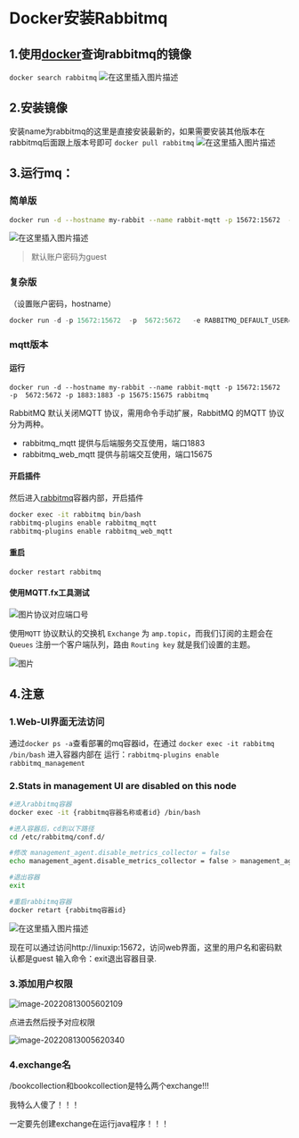 

# Docker安装Rabbitmq

## 1.使用[docker](https://so.csdn.net/so/search?q=docker&spm=1001.2101.3001.7020)查询rabbitmq的镜像

`docker search rabbitmq`
![在这里插入图片描述](E:\Development\Typora\images\watermark,type_ZmFuZ3poZW5naGVpdGk,shadow_10,text_aHR0cHM6Ly9ibG9nLmNzZG4ubmV0L3FxXzQ1NTAyMzM2,size_16,color_FFFFFF,t_70.png)

## 2.安装镜像

安装name为rabbitmq的这里是直接安装最新的，如果需要安装其他版本在rabbitmq后面跟上版本号即可
`docker pull rabbitmq`
![在这里插入图片描述](E:\Development\Typora\images\20210713142423729.png)

## 3.运行mq：

### 简单版

```bash
docker run -d --hostname my-rabbit --name rabbit-mqtt -p 15672:15672  -p  5672:5672 rabbitmq
```

![在这里插入图片描述](E:\Development\Typora\images\20210713142432574.png)

> 默认账户密码为guest

### 复杂版

（设置账户密码，hostname）

```javascript
docker run -d -p 15672:15672  -p  5672:5672   -e RABBITMQ_DEFAULT_USER=root -e RABBITMQ_DEFAULT_PASS=root --name rabbitmq --hostname=rabbitmqhostone  rabbitmq
```



### mqtt版本

#### 运行

```
docker run -d --hostname my-rabbit --name rabbit-mqtt -p 15672:15672  -p  5672:5672 -p 1883:1883 -p 15675:15675 rabbitmq
```

RabbitMQ 默认关闭MQTT 协议，需用命令手动扩展，RabbitMQ 的MQTT 协议分为两种。

-  rabbitmq_mqtt 提供与后端服务交互使用，端口1883
-  rabbitmq_web_mqtt 提供与前端交互使用，端口15675

#### 开启插件

然后进入[rabbitmq](https://so.csdn.net/so/search?q=rabbitmq&spm=1001.2101.3001.7020)容器内部，开启插件

```bash
docker exec -it rabbitmq bin/bash
rabbitmq-plugins enable rabbitmq_mqtt
rabbitmq-plugins enable rabbitmq_web_mqtt
```

#### 重启

```
docker restart rabbitmq
```

#### 使用MQTT.fx工具测试



![图片](E:\Development\Typora\images\640.png)协议对应端口号

使用`MQTT` 协议默认的交换机 `Exchange` 为 `amp.topic`，而我们订阅的主题会在 `Queues` 注册一个客户端队列，路由 `Routing key` 就是我们设置的主题。

![图片](E:\Development\Typora\images\640-16631750957043.png)

## 4.注意

### 1.Web-UI界面无法访问 

通过`docker ps -a`查看部署的mq容器id，在通过 `docker exec -it rabbitmq /bin/bash` 进入容器内部在
运行：`rabbitmq-plugins enable rabbitmq_management`

### 2.Stats in management UI are disabled on this node

```bash
#进入rabbitmq容器
docker exec -it {rabbitmq容器名称或者id} /bin/bash

#进入容器后，cd到以下路径
cd /etc/rabbitmq/conf.d/

#修改 management_agent.disable_metrics_collector = false
echo management_agent.disable_metrics_collector = false > management_agent.disable_metrics_collector.conf

#退出容器
exit

#重启rabbitmq容器
docker retart {rabbitmq容器id}
```



![在这里插入图片描述](E:\Development\Typora\images\20210713142438754.png)

现在可以通过访问http://linuxip:15672，访问web界面，这里的用户名和密码默认都是guest
输入命令：exit退出容器目录.



### 3.添加用户权限

![image-20220813005602109](E:\Development\Typora\images\image-20220813005602109.png)

点进去然后授予对应权限

![image-20220813005620340](E:\Development\Typora\images\image-20220813005620340.png)

### 4.exchange名

/bookcollection和bookcollection是特么两个exchange!!!

我特么人傻了！！！

一定要先创建exchange在运行java程序！！！

